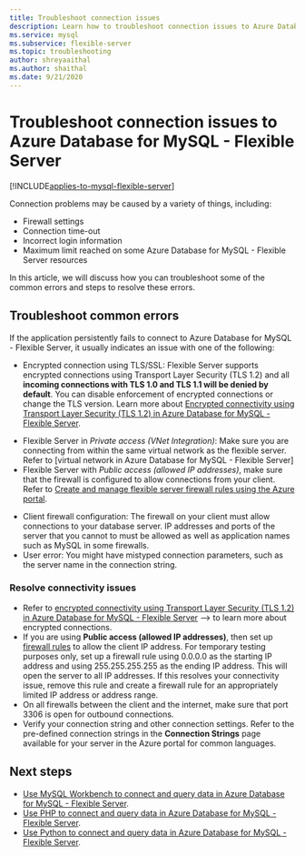 ```yaml
---
title: Troubleshoot connection issues
description: Learn how to troubleshoot connection issues to Azure Database for MySQL - Flexible Server.
ms.service: mysql
ms.subservice: flexible-server
ms.topic: troubleshooting
author: shreyaaithal
ms.author: shaithal
ms.date: 9/21/2020
---
```


# Troubleshoot connection issues to Azure Database for MySQL - Flexible Server

[!INCLUDE[applies-to-mysql-flexible-server](../includes/applies-to-mysql-flexible-server.md)]


Connection problems may be caused by a variety of things, including:

* Firewall settings
* Connection time-out
* Incorrect login information
* Maximum limit reached on some Azure Database for MySQL - Flexible Server resources

In this article, we will discuss how you can troubleshoot some of the common errors and steps to resolve these errors.

## Troubleshoot common errors

If the application persistently fails to connect to Azure Database for MySQL - Flexible Server, it usually indicates an issue with one of the following:

* Encrypted connection using TLS/SSL: Flexible Server supports encrypted connections using Transport Layer Security (TLS 1.2) and all **incoming connections with TLS 1.0 and TLS 1.1 will be denied by default**. You can disable enforcement of encrypted connections or change the TLS version. Learn more about [Encrypted connectivity using Transport Layer Security (TLS 1.2) in Azure Database for MySQL - Flexible Server](./how-to-connect-tls-ssl.md).
- Flexible Server in *Private access (VNet Integration)*: Make sure you are connecting from within the same virtual network as the flexible server. Refer to [virtual network in Azure Database for MySQL - Flexible Server]<!--(./concepts-networking-virtual-network.md)-->
- Flexible Server with *Public access (allowed IP addresses)*, make sure that the firewall is configured to allow connections from your client. Refer to [Create and manage flexible server firewall rules using the Azure portal](./how-to-manage-firewall-portal.md).
* Client firewall configuration: The firewall on your client must allow connections to your database server. IP addresses and ports of the server that you cannot to must be allowed as well as application names such as MySQL in some firewalls.
* User error: You might have mistyped connection parameters, such as the server name in the connection string.

### Resolve connectivity issues

* Refer to [encrypted connectivity using Transport Layer Security (TLS 1.2) in Azure Database for MySQL - Flexible Server](./how-to-connect-tls-ssl.md) --> to learn more about encrypted connections.
* If you are using **Public access (allowed IP addresses)**, then set up [firewall rules](./how-to-manage-firewall-portal.md) to allow the client IP address. For temporary testing purposes only, set up a firewall rule using 0.0.0.0 as the starting IP address and using 255.255.255.255 as the ending IP address. This will open the server to all IP addresses. If this resolves your connectivity issue, remove this rule and create a firewall rule for an appropriately limited IP address or address range.
* On all firewalls between the client and the internet, make sure that port 3306 is open for outbound connections.
* Verify your connection string and other connection settings. Refer to the pre-defined connection strings in the **Connection Strings** page available for your server in the Azure portal for common languages.

## Next steps
- [Use MySQL Workbench to connect and query data in Azure Database for MySQL - Flexible Server](./connect-workbench.md).
- [Use PHP to connect and query data in Azure Database for MySQL - Flexible Server](./connect-php.md).
- [Use Python to connect and query data in Azure Database for MySQL - Flexible Server](./connect-python.md).
